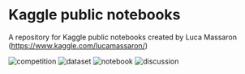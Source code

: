 # Kaggle public notebooks
A repository for Kaggle public notebooks created by Luca Massaron (https://www.kaggle.com/lucamassaron/)

![competition](https://road-to-kaggle-grandmaster.vercel.app/api/badges/lucamassaron/competition)
![dataset](https://road-to-kaggle-grandmaster.vercel.app/api/badges/lucamassaron/dataset)
![notebook](https://road-to-kaggle-grandmaster.vercel.app/api/badges/lucamassaron/notebook)
![discussion](https://road-to-kaggle-grandmaster.vercel.app/api/badges/lucamassaron/discussion)

